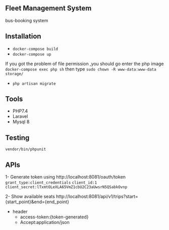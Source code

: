 ## Fleet Management System
bus-booking system

## Installation
* `docker-compose build`
* `docker-compose up`

If you got the problem of file permission ,you should go enter the php image
`docker-compose exec php sh`
then type `sudo chown -R www-data:www-data storage/`

* `php artisan migrate`


## Tools
* PHP7.4
* Laravel
* Mysql 8


## Testing
`vendor/bin/phpunit`


## APIs
1- Generate token using
http://localhost:8081/oauth/token
`grant_type:client_credentials`
`client_id:1`
`client_secret:lTxmtOLeXLA65VmZ1cbU2C23aUwsrN5QSabkOvnp`

2- Show available seats
http://localhost:8081/api/v1/trips?start={start_point}&end={end_point}
* header 
    * access-token:{token-generated}  
    * Accept:application/json
    

    


